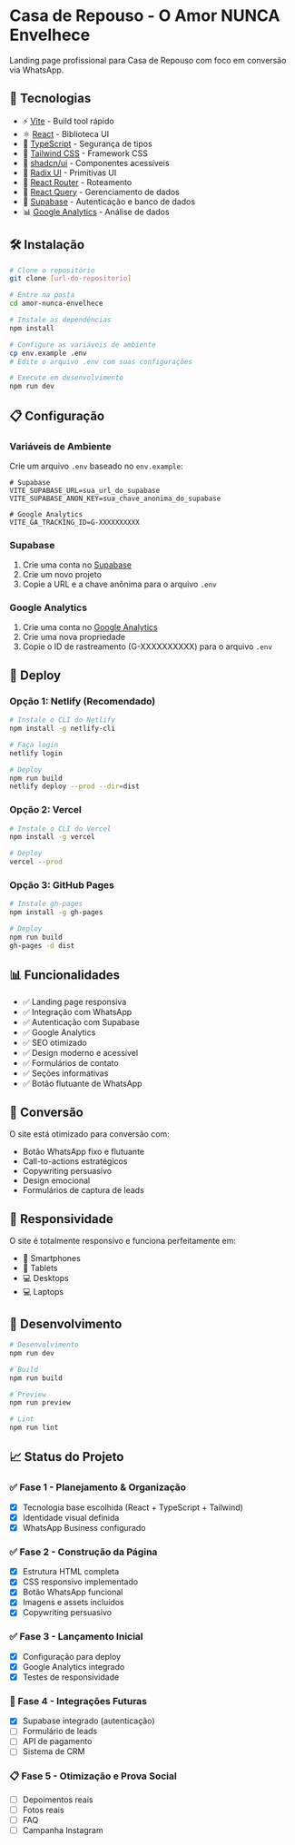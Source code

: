 # Casa de Repouso - O Amor NUNCA Envelhece

Landing page profissional para Casa de Repouso com foco em conversão via WhatsApp.

## 🚀 Tecnologias

- ⚡️ [Vite](https://vitejs.dev/) - Build tool rápido
- ⚛️ [React](https://react.dev/) - Biblioteca UI
- 🔷 [TypeScript](https://www.typescriptlang.org/) - Segurança de tipos
- 🎨 [Tailwind CSS](https://tailwindcss.com/) - Framework CSS
- 🧩 [shadcn/ui](https://ui.shadcn.com/) - Componentes acessíveis
- 📱 [Radix UI](https://www.radix-ui.com/) - Primitivas UI
- 🎯 [React Router](https://reactrouter.com/) - Roteamento
- 🔄 [React Query](https://tanstack.com/query) - Gerenciamento de dados
- 🔐 [Supabase](https://supabase.com/) - Autenticação e banco de dados
- 📊 [Google Analytics](https://analytics.google.com/) - Análise de dados

## 🛠️ Instalação

```bash
# Clone o repositório
git clone [url-do-repositorio]

# Entre na pasta
cd amor-nunca-envelhece

# Instale as dependências
npm install

# Configure as variáveis de ambiente
cp env.example .env
# Edite o arquivo .env com suas configurações

# Execute em desenvolvimento
npm run dev
```

## 📋 Configuração

### Variáveis de Ambiente

Crie um arquivo `.env` baseado no `env.example`:

```env
# Supabase
VITE_SUPABASE_URL=sua_url_do_supabase
VITE_SUPABASE_ANON_KEY=sua_chave_anonima_do_supabase

# Google Analytics
VITE_GA_TRACKING_ID=G-XXXXXXXXXX
```

### Supabase

1. Crie uma conta no [Supabase](https://supabase.com/)
2. Crie um novo projeto
3. Copie a URL e a chave anônima para o arquivo `.env`

### Google Analytics

1. Crie uma conta no [Google Analytics](https://analytics.google.com/)
2. Crie uma nova propriedade
3. Copie o ID de rastreamento (G-XXXXXXXXXX) para o arquivo `.env`

## 🚀 Deploy

### Opção 1: Netlify (Recomendado)

```bash
# Instale o CLI do Netlify
npm install -g netlify-cli

# Faça login
netlify login

# Deploy
npm run build
netlify deploy --prod --dir=dist
```

### Opção 2: Vercel

```bash
# Instale o CLI do Vercel
npm install -g vercel

# Deploy
vercel --prod
```

### Opção 3: GitHub Pages

```bash
# Instale gh-pages
npm install -g gh-pages

# Deploy
npm run build
gh-pages -d dist
```

## 📊 Funcionalidades

- ✅ Landing page responsiva
- ✅ Integração com WhatsApp
- ✅ Autenticação com Supabase
- ✅ Google Analytics
- ✅ SEO otimizado
- ✅ Design moderno e acessível
- ✅ Formulários de contato
- ✅ Seções informativas
- ✅ Botão flutuante de WhatsApp

## 🎯 Conversão

O site está otimizado para conversão com:

- Botão WhatsApp fixo e flutuante
- Call-to-actions estratégicos
- Copywriting persuasivo
- Design emocional
- Formulários de captura de leads

## 📱 Responsividade

O site é totalmente responsivo e funciona perfeitamente em:

- 📱 Smartphones
- 📱 Tablets
- 💻 Desktops
- 💻 Laptops

## 🔧 Desenvolvimento

```bash
# Desenvolvimento
npm run dev

# Build
npm run build

# Preview
npm run preview

# Lint
npm run lint
```

## 📈 Status do Projeto

### ✅ Fase 1 - Planejamento & Organização
- [x] Tecnologia base escolhida (React + TypeScript + Tailwind)
- [x] Identidade visual definida
- [x] WhatsApp Business configurado

### ✅ Fase 2 - Construção da Página
- [x] Estrutura HTML completa
- [x] CSS responsivo implementado
- [x] Botão WhatsApp funcional
- [x] Imagens e assets incluídos
- [x] Copywriting persuasivo

### ✅ Fase 3 - Lançamento Inicial
- [x] Configuração para deploy
- [x] Google Analytics integrado
- [x] Testes de responsividade

### 🔄 Fase 4 - Integrações Futuras
- [x] Supabase integrado (autenticação)
- [ ] Formulário de leads
- [ ] API de pagamento
- [ ] Sistema de CRM

### 📋 Fase 5 - Otimização e Prova Social
- [ ] Depoimentos reais
- [ ] Fotos reais
- [ ] FAQ
- [ ] Campanha Instagram
